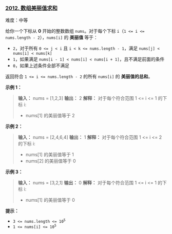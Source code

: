 ### [2012\. 数组美丽值求和](https://leetcode.cn/problems/sum-of-beauty-in-the-array/)

难度：中等

给你一个下标从 **0** 开始的整数数组 `nums`。对于每个下标 `i`（`1 <= i <= nums.length - 2`），`nums[i]` 的 **美丽值** 等于：

- `2`，对于所有 `0 <= j < i` 且 `i < k <= nums.length - 1`，满足 `nums[j] < nums[i] < nums[k]`
- `1`，如果满足 `nums[i - 1] < nums[i] < nums[i + 1]`，且不满足前面的条件
- `0`，如果上述条件全部不满足

返回符合 `1 <= i <= nums.length - 2` 的所有 `nums[i]` 的 **美丽值的总和**。

**示例 1：**

> **输入：** nums = [1,2,3]
> **输出：** 2
> **解释：** 对于每个符合范围 1 <= i <= 1 的下标 i:
>
> - nums[1] 的美丽值等于 2

**示例 2：**

> **输入：** nums = [2,4,6,4]
> **输出：** 1
> **解释：** 对于每个符合范围 1 <= i <= 2 的下标 i:
>
> - nums[1] 的美丽值等于 1
> - nums[2] 的美丽值等于 0

**示例 3：**

> **输入：** nums = [3,2,1]
> **输出：** 0
> **解释：** 对于每个符合范围 1 <= i <= 1 的下标 i:
>
> - nums[1] 的美丽值等于 0

**提示：**

- <code>3 <= nums.length <= 10<sup>5</sup></code>
- <code>1 <= nums[i] <= 10<sup>5</sup></code>
